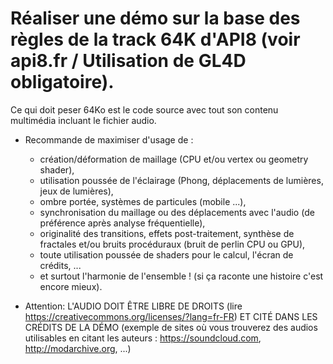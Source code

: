 
# Réaliser une démo sur la base des règles de la track 64K d'API8 (voir api8.fr / Utilisation de GL4D obligatoire).

Ce qui doit peser 64Ko est le code source avec tout son contenu multimédia incluant le fichier audio.

- Recommande de maximiser d'usage de : 
  - création/déformation de maillage (CPU et/ou vertex ou geometry shader), 
  - utilisation poussée de l'éclairage (Phong, déplacements de lumières, jeux de lumières), 
  - ombre portée, systèmes de particules (mobile ...), 
  - synchronisation du maillage ou des déplacements avec l'audio (de préférence après analyse fréquentielle), 
  - originalité des transitions, effets post-traitement, synthèse de fractales et/ou bruits procéduraux (bruit de perlin CPU ou GPU), 
  - toute utilisation poussée de shaders pour le calcul, l'écran de crédits, ... 
  - et surtout l'harmonie de l'ensemble ! (si ça raconte une histoire c'est encore mieux).


- Attention: L'AUDIO DOIT ÊTRE LIBRE DE DROITS (lire https://creativecommons.org/licenses/?lang=fr-FR) ET CITÉ DANS LES CRÉDITS DE LA DÉMO (exemple de sites où vous trouverez des audios utilisables en citant les auteurs : https://soundcloud.com, http://modarchive.org, ...)
